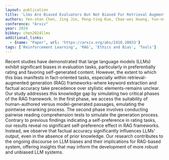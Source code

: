 ```yaml
---
layout: publication
title: 'Llms Are Biased Evaluators But Not Biased For Retrieval Augmented Generation'
authors: Yen-shan Chen, Jing Jin, Peng-ting Kuo, Chao-wei Huang, Yun-nung Chen
conference: "Arxiv"
year: 2024
bibkey: chen2024llms
additional_links:
  - {name: "Paper", url: 'https://arxiv.org/abs/2410.20833'}
tags: ['Reinforcement Learning', 'RAG', 'Ethics and Bias', 'Tools']
---
```

Recent studies have demonstrated that large language models (LLMs) exhibit
significant biases in evaluation tasks, particularly in preferentially rating
and favoring self-generated content. However, the extent to which this bias
manifests in fact-oriented tasks, especially within retrieval-augmented
generation (RAG) frameworks-where keyword extraction and factual accuracy take
precedence over stylistic elements-remains unclear. Our study addresses this
knowledge gap by simulating two critical phases of the RAG framework. In the
first phase, we access the suitability of human-authored versus model-generated
passages, emulating the pointwise reranking process. The second phase involves
conducting pairwise reading comprehension tests to simulate the generation
process. Contrary to previous findings indicating a self-preference in rating
tasks, our results reveal no significant self-preference effect in RAG
frameworks. Instead, we observe that factual accuracy significantly influences
LLMs' output, even in the absence of prior knowledge. Our research contributes
to the ongoing discourse on LLM biases and their implications for RAG-based
system, offering insights that may inform the development of more robust and
unbiased LLM systems.
